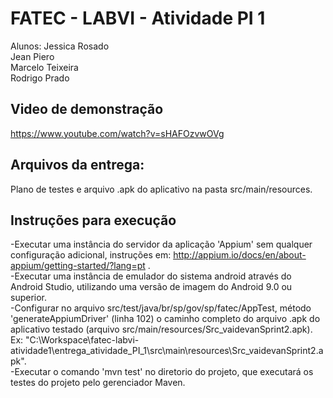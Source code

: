# FATEC - LABVI - Atividade PI 1

Alunos: 
Jessica Rosado \
Jean Piero \
Marcelo Teixeira \
Rodrigo Prado 

## Video de demonstração
https://www.youtube.com/watch?v=sHAFOzvwOVg

## Arquivos da entrega:
Plano de testes e arquivo .apk do aplicativo na pasta src/main/resources.

## Instruções para execução
-Executar uma instância do servidor da aplicação 'Appium' sem qualquer configuração adicional, instruções em: http://appium.io/docs/en/about-appium/getting-started/?lang=pt .\
-Executar uma instância de emulador do sistema android através do Android Studio, utilizando uma versão de imagem do Android 9.0 ou superior.\
-Configurar no arquivo src/test/java/br/sp/gov/sp/fatec/AppTest, método 'generateAppiumDriver' (linha 102) o caminho completo do arquivo .apk do aplicativo testado (arquivo src/main/resources/Src_vaidevanSprint2.apk). Ex: "C:\\Workspace\\fatec-labvi-atividade1\\entrega_atividade_PI_1\\src\\main\\resources\\Src_vaidevanSprint2.apk".\
-Executar o comando 'mvn test' no diretorio do projeto, que executará os testes do projeto pelo gerenciador Maven.






